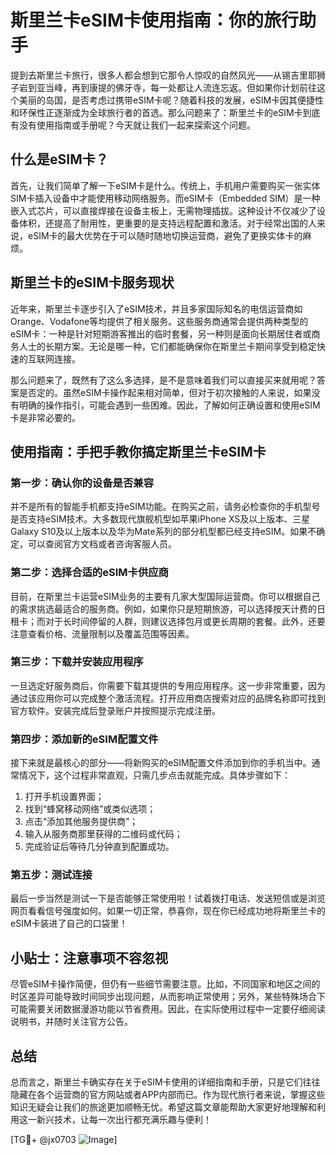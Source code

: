 # 斯里兰卡eSIM卡使用指南：你的旅行助手

提到去斯里兰卡旅行，很多人都会想到它那令人惊叹的自然风光——从锡吉里耶狮子岩到亚当峰，再到康提的佛牙寺，每一处都让人流连忘返。但如果你计划前往这个美丽的岛国，是否考虑过携带eSIM卡呢？随着科技的发展，eSIM卡因其便捷性和环保性正逐渐成为全球旅行者的首选。那么问题来了：斯里兰卡的eSIM卡到底有没有使用指南或手册呢？今天就让我们一起来探索这个问题。

## 什么是eSIM卡？

首先，让我们简单了解一下eSIM卡是什么。传统上，手机用户需要购买一张实体SIM卡插入设备中才能使用移动网络服务。而eSIM卡（Embedded SIM）是一种嵌入式芯片，可以直接焊接在设备主板上，无需物理插拔。这种设计不仅减少了设备体积，还提高了耐用性，更重要的是支持远程配置和激活。对于经常出国的人来说，eSIM卡的最大优势在于可以随时随地切换运营商，避免了更换实体卡的麻烦。

## 斯里兰卡的eSIM卡服务现状

近年来，斯里兰卡逐步引入了eSIM技术，并且多家国际知名的电信运营商如Orange、Vodafone等均提供了相关服务。这些服务商通常会提供两种类型的eSIM卡：一种是针对短期游客推出的临时套餐，另一种则是面向长期居住者或商务人士的长期方案。无论是哪一种，它们都能确保你在斯里兰卡期间享受到稳定快速的互联网连接。

那么问题来了，既然有了这么多选择，是不是意味着我们可以直接买来就用呢？答案是否定的。虽然eSIM卡操作起来相对简单，但对于初次接触的人来说，如果没有明确的操作指引，可能会遇到一些困难。因此，了解如何正确设置和使用eSIM卡是非常必要的。

## 使用指南：手把手教你搞定斯里兰卡eSIM卡

### 第一步：确认你的设备是否兼容
并不是所有的智能手机都支持eSIM功能。在购买之前，请务必检查你的手机型号是否支持eSIM技术。大多数现代旗舰机型如苹果iPhone XS及以上版本、三星Galaxy S10及以上版本以及华为Mate系列的部分机型都已经支持eSIM。如果不确定，可以查阅官方文档或者咨询客服人员。

### 第二步：选择合适的eSIM卡供应商
目前，在斯里兰卡运营eSIM业务的主要有几家大型国际运营商。你可以根据自己的需求挑选最适合的服务商。例如，如果你只是短期旅游，可以选择按天计费的日租卡；而对于长时间停留的人群，则建议选择包月或更长周期的套餐。此外，还要注意查看价格、流量限制以及覆盖范围等因素。

### 第三步：下载并安装应用程序
一旦选定好服务商后，你需要下载其提供的专用应用程序。这一步非常重要，因为通过该应用你可以完成整个激活流程。打开应用商店搜索对应的品牌名称即可找到官方软件。安装完成后登录账户并按照提示完成注册。

### 第四步：添加新的eSIM配置文件
接下来就是最核心的部分——将新购买的eSIM配置文件添加到你的手机当中。通常情况下，这个过程非常直观，只需几步点击就能完成。具体步骤如下：
1. 打开手机设置界面；
2. 找到“蜂窝移动网络”或类似选项；
3. 点击“添加其他服务提供商”；
4. 输入从服务商那里获得的二维码或代码；
5. 完成验证后等待几分钟直到配置成功。

### 第五步：测试连接
最后一步当然是测试一下是否能够正常使用啦！试着拨打电话、发送短信或是浏览网页看看信号强度如何。如果一切正常，恭喜你，现在你已经成功地将斯里兰卡的eSIM卡装进了自己的口袋里！

## 小贴士：注意事项不容忽视
尽管eSIM卡操作简便，但仍有一些细节需要注意。比如，不同国家和地区之间的时区差异可能导致时间同步出现问题，从而影响正常使用；另外，某些特殊场合下可能需要关闭数据漫游功能以节省费用。因此，在实际使用过程中一定要仔细阅读说明书，并随时关注官方公告。

## 总结

总而言之，斯里兰卡确实存在关于eSIM卡使用的详细指南和手册，只是它们往往隐藏在各个运营商的官方网站或者APP内部而已。作为现代旅行者来说，掌握这些知识无疑会让我们的旅途更加顺畅无忧。希望这篇文章能帮助大家更好地理解和利用这一新兴技术，让每一次出行都充满乐趣与便利！

[TG💪+ @jx0703 ![Image](https://github.com/user-attachments/assets/dbca1d08-cadb-493c-b0ec-ad6f7a83f270)]